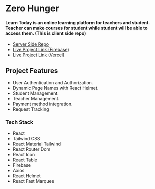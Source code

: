 # Zero Hunger

#### Learn Today is an online learning platform for teachers and student. Teacher can make courses for student while student will be able to access them. (This is client side repo)

- [Server Side Repo]()
- [Live Project Link (Firebase)]()
- [Live Project Link (Vercel)]()

## Project Features
- User Authentication and Authorization.
- Dynamic Page Names with React Helmet.
- Student Management. 
- Teacher Management. 
- Payment method integration.
- Request Tracking


### Tech Stack

- React
- Tailwind CSS
- React Material Tailwind
- React Router Dom
- React Icon
- React Table
- Firebase
- Axios
- React Helmet
- React Fast Marquee
